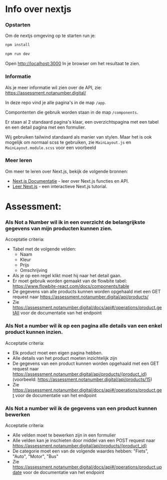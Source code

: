 # Info over nextjs
### Opstarten

Om de nextjs omgeving op te starten run je:

```bash
npm install

npm run dev

```

Open [http://localhost:3000](http://localhost:3000) In je browser om het resultaat te zien.
### Informatie
Als je meer informatie wil zien over de API, zie: https://assessment.notanumber.digital/

In deze repo vind je alle pagina's in de map `/app`. 

Compontenten die gebruik worden staan in de map `/components`. 

Er staan al 2 standaard pagina's klaar, een overzichtspagina met een tabel en een detail pagina met een formulier.

Wij gebruiken tailwind standaard als manier van stylen. Maar het is ook mogelijk om normaal scss te gebruiken, zie `MainLayout.js` en `MainLayout.module.scss` voor een voorbeeld

### Meer leren

Om meer te leren over Next.js, bekijk de volgende bronnen:

- [Next.js Documentatie](https://nextjs.org/docs) - leer over Next.js functies en API.
- [Leer Next.js](https://nextjs.org/learn) - een interactieve Next.js tutorial.

# Assessment:
### Als Not a Number wil ik in een overzicht de belangrijkste gegevens van mijn producten kunnen zien.
Acceptatie criteria:
- Tabel met de volgende velden:
    - Naam
    - Kleur
    - Prijs
    - Omschrijving
- Als je op een regel klikt moet hij naar het detail gaan.
- Er moet gebruik worden gemaakt van de flowbite tabel: https://www.flowbite-react.com/docs/components/table
- De gegevens van alle products kunnen worden opgehaald met een GET request naar https://assessment.notanumber.digital/api/products/
- Zie https://assessment.notanumber.digital/docs/api#/operations/product.getAll voor de documentatie van het endpoint

### Als Not a number wil ik op een pagina alle details van een enkel product kunnen inzien.
Acceptatie criteria:
-  Elk product moet een eigen pagina hebben.
-  Alle details van het product moeten inzichtelijk zijn
-  De gegevens van een product kunnen worden opgehaald met een GET request naar https://assessment.notanumber.digital/api/products/{product_id} (voorbeeld: https://assessment.notanumber.digital/api/products/15)
-  Zie https://assessment.notanumber.digital/docs/api#/operations/product.get voor de documentatie van het endpoint


### Als Not a number wil ik de gegevens van een product kunnen bewerken
Acceptatie criteria:
- Alle velden moet te bewerken zijn in een formulier
- Alle velden kan je inschieten door middel van een POST request naar https://assessment.notanumber.digital/api/products/{product_id}
- De categorie moet een van de volgende waardes hebben: "Fiets", "Auto", "Motor", "Bus"
- Zie https://assessment.notanumber.digital/docs/api#/operations/product.update voor de documentatie van het endpoint


